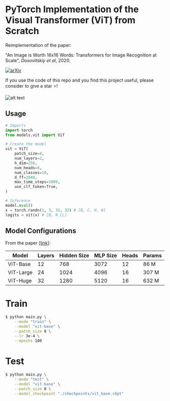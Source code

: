 # PyTorch Implementation of the Visual Transformer (ViT) from Scratch
 Reimplementation of the paper: 
 
 "An Image is Worth 16x16 Words: Transformers for Image Recognition at Scale", *Dosovitskiy et al*, 2020. 
 
 [![arXiv](https://img.shields.io/badge/arXiv-2010.1192-red)](https://arxiv.org/abs/2010.1192)
 
 If you use the code of this repo and you find this project useful, please consider to give a star ⭐!
 
 ![alt text](vit.gif "model_diagram")
 
## Usage

```python
# Imports
import torch
from models.vit import ViT

# Create the model
vit = ViT(
    patch_size=4, 
    num_layers=2, 
    h_dim=256, 
    num_heads=8, 
    num_classes=10, 
    d_ff=2048, 
    max_time_steps=1000, 
    use_clf_token=True,
)

# Inference
model.eval()
x = torch.randn(1, 3, 32, 32) # [B, C, H, W]
logits = vit(x) # [B, N_CL]
```

## Model Configurations

From the paper [[link](https://arxiv.org/abs/2010.11929)]:

| Model     | Layers | Hidden Size | MLP Size | Heads | Params | 
| --------- | ------ | ----------- | -------- | ----- | ------ |
| ViT-Base  | 12     | 768         | 3072     | 12    | 86 M   |
| ViT-Large | 24     | 1024        | 4096     | 16    | 307 M  |
| ViT-Huge  | 32     | 1280        | 5120     | 16    | 632 M  |

# Train

```sh
$ python main.py \
    --mode "train" \
    --model "vit-base" \
    --patch_size 8 \
    --lr 3e-4 \
    --epochs 100
```

# Test

```sh
$ python main.py \
    --mode "test" \
    --model "vit-base" \
    --patch_size 8 \
    --model_checkpoint "./checkpoints/vit_base.ckpt"
```
